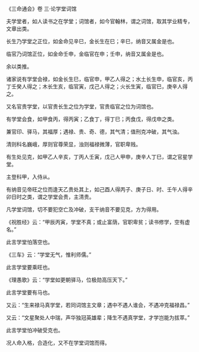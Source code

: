 《三命通会》卷 三·论学堂词馆

夫学堂者，如人读书之在学堂；词馆者，如今官翰林，谓之词馆，取其学业精专，文章出类。

长生乃学堂之正位，如金命见辛巳，金长生在巳；辛巳，纳音又属金是也。

临官乃词馆正位，如金命壬申，金临官在申；壬申，纳音又属金是也。

余以类推。

诸家说有学堂会禄，如金长生巳，临官申，甲乙人得之；水土长生申，临官亥，丙丁壬癸人得之；木长生亥，临官寅，戊己人得之；火长生寅，临官巳，庚辛人得之。

又名官贵学堂，以官贵长生之位为学堂，官贵临官之位为词馆也。

有学堂会食，如甲食丙，得丙寅；乙食丁，得丁巳；丙食戊，得戊申之类。

兼官印、驿马，其福厚；遇禄、贵、奇、德，其气清；值刑克冲破，其气浊。

清则科名巍峨，厚则官尊荣显，浊则福禄微薄，官职卑贱。

有生处见克，如甲乙人辛亥，丁丙人壬寅，戊己人甲申，庚辛人丁巳，谓之官星学堂。

主登科甲，入侍从。

有纳音见帝旺之位而逢天乙贵处其上，如己酉人得丙子、庚子日、时、壬午人得辛卯日时之类，谓之学堂会贵，主清贵。

凡学堂词馆，切不要犯空亡及冲破，支干纳音不要见克，方为得用。

《祝胜经》云：“甲辰丙寅，学堂不真；或止富荫，官职卑贫；读书修学，空有虚名。”

此言学堂怕落空也。

《三车》云：“学堂无气，惟利师儒。”

此言学堂要乘旺也。

《理愚歌》云：“学堂如更朝驿马，位极勋高压天下。”

此言学堂要有马也。

又云：“生来禄马真学堂，若同词馆主文章；遇中不遇人谁会，不遇冲克福禄昌。”

又云：“文星聚处人中瑞，声华独冠英雄辈；降生不遇真学堂，才学岂能为拔萃。”

此言学堂怕冲破受克也。

况人命入格，合造化，又不在学堂词馆而得。

